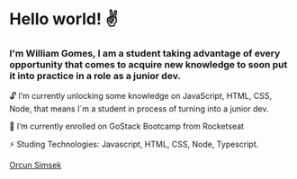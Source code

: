 <h1>Hello world! ✌️</h1>

<h3>I'm William Gomes, I am a student taking advantage of every opportunity that comes to acquire new knowledge to soon put it into practice in a role as a junior dev.</h3>

<p>🔓 I’m currently unlocking some knowledge on JavaScript, HTML, CSS, Node, that means I´m a student in process of turning into a junior dev.</p>
<p>🚀 I’m currently enrolled on GoStack Bootcamp from Rocketseat</p>
<p>⚡ Studing Technologies: Javascript, HTML, CSS, Node, Typescript.</p>

<div class="LI-profile-badge"  data-version="v1" data-size="medium" data-locale="en_US" data-type="horizontal" data-theme="light" data-vanity="orcunsimsek"><a class="LI-simple-link" href='https://www.linkedin.com/in/orcunsimsek?trk=profile-badge'>Orcun Simsek</a></div>

